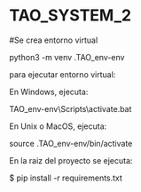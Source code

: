 # TAO_SYSTEM_2


#Se crea entorno virtual



python3 -m venv .TAO_env-env


para ejecutar entorno virtual:

En Windows, ejecuta:

TAO_env-env\Scripts\activate.bat



En Unix o MacOS, ejecuta:

source .TAO_env-env/bin/activate


En la raiz del proyecto se ejecuta:

$ pip install -r requirements.txt


